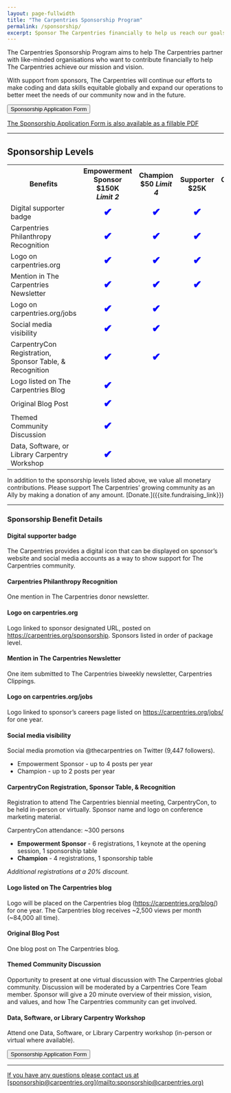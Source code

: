 ```yaml
---
layout: page-fullwidth
title: "The Carpentries Sponsorship Program"
permalink: /sponsorship/
excerpt: Sponsor The Carpentries financially to help us reach our goals
---
```

The Carpentries Sponsorship Program aims to help The Carpentries partner with like-minded organisations who want to contribute financially to help The Carpentries achieve our mission and vision.

With support from sponsors, The Carpentries will continue our efforts to make coding and data skills equitable globally and expand our operations to better meet the needs of our community now and in the future.

<a href="https://carpentries.typeform.com/to/EQdv1Qx4 ">
        <button class="btn">
            Sponsorship Application Form
        </button>

The Sponsorship Application Form is also available as a [fillable PDF](https://na2.docusign.net/Member/PowerFormSigning.aspx?PowerFormId=3979d5bd-58df-4656-b828-019d73e6cd1f&env=na2&acct=6587fef2-4607-4e17-a5f6-361d5da2546c&v=2)

<hr>

## Sponsorship Levels     


<table>
  <tr>
    <th>Benefits</th>
    <th>Empowerment Sponsor $150K <br><i>Limit 2</i></th>
    <th>Champion $50 <i>Limit 4</i></th>
    <th>Supporter $25K</th>
    <th>Contributer $10</th>
    <th>Advocate $5K </th>
  </tr>
  <tr>
    <td>Digital supporter badge </td>
    <td align="center" style="text-align:center; font-size:150%; font-weight:bold; color:blue;">&#x2714;</td>
    <td align="center" style="text-align:center; font-size:150%; font-weight:bold; color:blue;">&#x2714;</td>    
    <td align="center" style="text-align:center; font-size:150%; font-weight:bold; color:blue;">&#x2714;</td>    
    <td align="center" style="text-align:center; font-size:150%; font-weight:bold; color:blue;">&#x2714;</td>    
    <td align="center" style="text-align:center; font-size:150%; font-weight:bold; color:blue;">&#x2714;</td>
  </tr>
  <tr>
    <td>Carpentries Philanthropy Recognition</td>
    <td align="center" style="text-align:center; font-size:150%; font-weight:bold; color:blue;">&#x2714;</td>
    <td align="center" style="text-align:center; font-size:150%; font-weight:bold; color:blue;">&#x2714;</td>    
    <td align="center" style="text-align:center; font-size:150%; font-weight:bold; color:blue;">&#x2714;</td>    
    <td align="center" style="text-align:center; font-size:150%; font-weight:bold; color:blue;">&#x2714;</td>    
    <td align="center" style="text-align:center; font-size:150%; font-weight:bold; color:blue;">&#x2714;</td>
  </tr>
<tr>
    <td>Logo on carpentries.org</td>
    <td align="center" style="text-align:center; font-size:150%; font-weight:bold; color:blue;">&#x2714;</td>    
    <td align="center" style="text-align:center; font-size:150%; font-weight:bold; color:blue;">&#x2714;</td>    
    <td align="center" style="text-align:center; font-size:150%; font-weight:bold; color:blue;">&#x2714;</td>    
    <td align="center" style="text-align:center; font-size:150%; font-weight:bold; color:blue;">&#x2714;</td>    
    <td></td>
  </tr>
<tr>
    <td>Mention in The Carpentries Newsletter</td>
    <td align="center" style="text-align:center; font-size:150%; font-weight:bold; color:blue;">&#x2714;</td>    
    <td align="center" style="text-align:center; font-size:150%; font-weight:bold; color:blue;">&#x2714;</td>    
    <td align="center" style="text-align:center; font-size:150%; font-weight:bold; color:blue;">&#x2714;</td>    
    <td></td>    
    <td></td>
  </tr>
<tr>
    <td>Logo on carpentries.org/jobs</td>
    <td align="center" style="text-align:center; font-size:150%; font-weight:bold; color:blue;">&#x2714;</td>    
    <td align="center" style="text-align:center; font-size:150%; font-weight:bold; color:blue;">&#x2714;</td>    
    <td></td>    
    <td></td>    
    <td></td>
  </tr>
<tr>
    <td>Social media visibility</td>
    <td align="center" style="text-align:center; font-size:150%; font-weight:bold; color:blue;">&#x2714;</td>    
    <td align="center" style="text-align:center; font-size:150%; font-weight:bold; color:blue;">&#x2714;</td>    
    <td></td>    
    <td></td>    
    <td></td>
  </tr>
    <tr>
        <td>CarpentryCon Registration, Sponsor Table, & Recognition</td>
        <td align="center" style="text-align:center; font-size:150%; font-weight:bold; color:blue;">&#x2714;</td>    <td align="center" style="text-align:center; font-size:150%; font-weight:bold; color:blue;">&#x2714;</td>    
        <td></td>    
        <td></td>    
        <td></td>
      </tr>
    <tr>
        <td>Logo listed on The Carpentries Blog</td>
        <td align="center" style="text-align:center; font-size:150%; font-weight:bold; color:blue;">&#x2714;</td>    
        <td></td>    
        <td></td>    
        <td></td>    
        <td></td>
      </tr>
    <tr>
        <td>Original Blog Post</td>
        <td align="center" style="text-align:center; font-size:150%; font-weight:bold; color:blue;">&#x2714;</td>    
        <td></td>    
        <td></td>    
        <td></td>    
        <td></td>
      </tr>
    <tr>
        <td>Themed Community Discussion</td>
        <td align="center" style="text-align:center; font-size:150%; font-weight:bold; color:blue;">&#x2714;</td>    
        <td></td>    
        <td></td>    
        <td></td>    
        <td></td>
      </tr>
    <tr>
        <td>Data, Software, or Library Carpentry Workshop</td>
        <td align="center" style="text-align:center; font-size:150%; font-weight:bold; color:blue;">&#x2714;</td>    
        <td></td>    
        <td></td>    
        <td></td>    
        <td></td>
      </tr>
</table>
In addition to the sponsorship levels listed above, we value all monetary contributions. Please support The Carpentries’ growing community as an Ally by making a donation of any amount. [Donate.]({{site.fundraising_link}})

<hr>

### Sponsorship Benefit Details

#### Digital supporter badge
The Carpentries provides a digital icon that can be displayed on sponsor’s website and social media accounts as a way to show support for The Carpentries community.

#### Carpentries Philanthropy Recognition
One mention in The Carpentries donor newsletter.

#### Logo on carpentries.org
Logo linked to sponsor designated URL, posted on https://carpentries.org/sponsorship. Sponsors listed in order of package level.

#### Mention in The Carpentries Newsletter
One item submitted to The Carpentries biweekly newsletter, Carpentries Clippings.

#### Logo on carpentries.org/jobs
Logo linked to sponsor’s careers page listed on https://carpentries.org/jobs/ for one year.

#### Social media visibility
Social media promotion via @thecarpentries on Twitter (9,447 followers). 
- Empowerment Sponsor - up to 4 posts per year
- Champion - up to 2 posts per year

#### CarpentryCon Registration, Sponsor Table, & Recognition
Registration to attend The Carpentries biennial meeting, CarpentryCon, to be held in-person or virtually. Sponsor name and logo on conference marketing material.

CarpentryCon attendance: ~300 persons
- **Empowerment Sponsor** - 6 registrations, 1 keynote at the opening session, 1 sponsorship table
- **Champion** - 4 registrations, 1 sponsorship table

*Additional registrations at a 20% discount.*


#### Logo listed on The Carpentries blog
Logo will be placed on the Carpentries blog (https://carpentries.org/blog/) for one year. The Carpentries blog receives ~2,500 views per month (~84,000 all time).

#### Original Blog Post
One blog post on The Carpentries blog.

#### Themed Community Discussion
Opportunity to present at one virtual discussion with The Carpentries global community. Discussion will be moderated by a Carpentries Core Team member. Sponsor will give a 20 minute overview of their mission, vision, and values, and how The Carpentries community can get involved.

#### Data, Software, or Library Carpentry Workshop
Attend one Data, Software, or Library Carpentry workshop (in-person or virtual where available).

<a href="https://carpentries.typeform.com/to/EQdv1Qx4 ">
        <button class="btn">
            Sponsorship Application Form
        </button>
        
<hr>
If you have any questions please contact us at [sponsorship@carpentries.org](mailto:sponsorship@carpentries.org)
